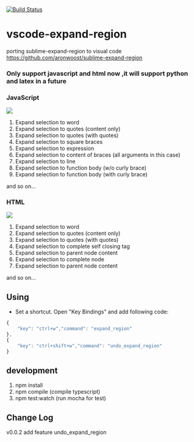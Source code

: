 [![Build Status](https://travis-ci.org/windwp/vscode-expand-region.svg?branch=master)](https://travis-ci.org/windwp/vscode-expand-region)
# vscode-expand-region
porting sublime-expand-region to visual code 
https://github.com/aronwoost/sublime-expand-region

### Only support javascript and html now ,it will support python and latex in a future

### JavaScript 
![](https://raw.githubusercontent.com/windwp/vscode-expand-region/master/image/javascript.gif)
1. Expand selection to word
2. Expand selection to quotes (content only)
3. Expand selection to quotes (with quotes)
4. Expand selection to square braces
5. Expand selection to expression
6. Expand selection to content of braces (all arguments in this case)
7. Expand selection to line
8. Expand selection to function body (w/o curly brace)
9. Expand selection to function body (with curly brace)

and so on...


### HTML

![](https://raw.githubusercontent.com/windwp/vscode-expand-region/master/image/html.gif)

1. Expand selection to word
2. Expand selection to quotes (content only)
3. Expand selection to quotes (with quotes)
4. Expand selection to complete self closing tag
5. Expand selection to parent node content
6. Expand selection to complete node
7. Expand selection to parent node content

and so on...


## Using
- Set a shortcut.
  Open "Key Bindings" and add following code: 
``` js
{
    "key": "ctrl+w","command": "expand_region"
},
{
    "key": "ctrl+shift+w","command": "undo_expand_region"
}
```
## development
1. npm install
2. npm compile (compile typescript)
3. npm test:watch (run mocha for test)



## Change Log
 v0.0.2
  add feature undo_expand_region 

